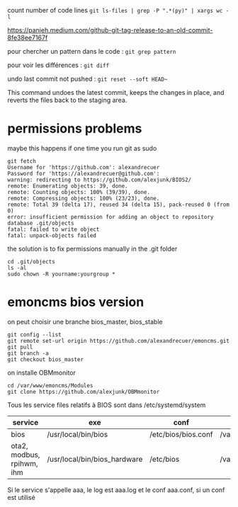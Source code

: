 count number of code lines `git ls-files | grep -P ".*(py)" | xargs wc -l`

https://panjeh.medium.com/github-git-tag-release-to-an-old-commit-8fe38ee7167f

pour chercher un pattern dans le code : `git grep pattern`

pour voir les différences : `git diff`

undo last commit not pushed : `git reset --soft HEAD~`

This command undoes the latest commit, keeps the changes in place, and reverts the files back to the staging area.

# permissions problems

maybe this happens if one time you run git as sudo

```
git fetch
Username for 'https://github.com': alexandrecuer
Password for 'https://alexandrecuer@github.com': 
warning: redirecting to https://github.com/alexjunk/BIOS2/
remote: Enumerating objects: 39, done.
remote: Counting objects: 100% (39/39), done.
remote: Compressing objects: 100% (23/23), done.
remote: Total 39 (delta 17), reused 34 (delta 15), pack-reused 0 (from 0)
error: insufficient permission for adding an object to repository database .git/objects
fatal: failed to write object
fatal: unpack-objects failed
```
the solution is to fix permissions manually in the .git folder
```
cd .git/objects
ls -al
sudo chown -R yourname:yourgroup *
```

# emoncms bios version

on peut choisir une branche bios_master, bios_stable
```
git config --list
git remote set-url origin https://github.com/alexandrecuer/emoncms.git
git pull
git branch -a
git checkout bios_master
```
on installe OBMmonitor
```
cd /var/www/emoncms/Modules
git clone https://github.com/alexjunk/OBMmonitor
```

Tous les service files relatifs à BIOS sont dans /etc/systemd/system

service | exe | conf | log
--|--|--|--
bios | /usr/local/bin/bios | /etc/bios/bios.conf| /var/log/bios/bios.log
ota2, modbus, rpihwm, ihm| /usr/local/bin/bios_hardware| /etc/bios|/var/log/bios

Si le service s'appelle aaa, le log est aaa.log et le conf aaa.conf, si un conf est utilisé 

